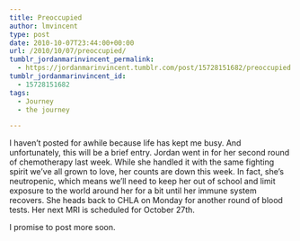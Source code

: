 ```yaml
---
title: Preoccupied
author: lmvincent
type: post
date: 2010-10-07T23:44:00+00:00
url: /2010/10/07/preoccupied/
tumblr_jordanmarinvincent_permalink:
  - https://jordanmarinvincent.tumblr.com/post/15728151682/preoccupied
tumblr_jordanmarinvincent_id:
  - 15728151682
tags:
  - Journey
  - the journey

---
```

I haven&rsquo;t posted for awhile because life has kept me busy. And unfortunately, this will be a brief entry. Jordan went in for her second round of chemotherapy last week. While she handled it with the same fighting spirit we&rsquo;ve all grown to love, her counts are down this week. In fact, she&rsquo;s neutropenic, which means we&rsquo;ll need to keep her out of school and limit exposure to the world around her for a bit until her immune system recovers. She heads back to CHLA on Monday for another round of blood tests. Her next MRI is scheduled for October 27th.

I promise to post more soon.

<div class="blogger-post-footer">
  <img loading="lazy" width="1" height="1" src="https://blogger.googleusercontent.com/tracker/9039099668816362935-3353708582835354568?l=jordansjourney2.blogspot.com" alt="" />
</div>